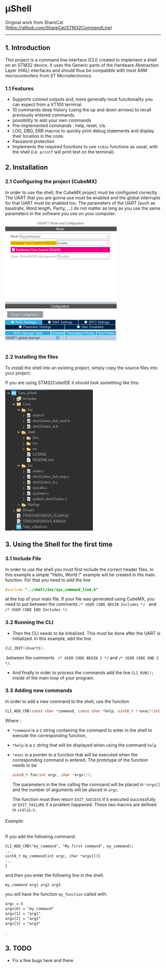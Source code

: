 # µShell

Original work from ShareCat (https://github.com/ShareCat/STM32CommandLine)

___

## 1. Introduction

This project is a command line interface (CLI) created to implement a shell on an STM32 device. It uses the Generic parts of the Hardware Abstraction Layer (HAL) interfaces and should thus be compatible with most ARM microcontrollers from ST Microelectronics.

### 1.1 Features

* Supports colored outputs and, more generally most functionality you can expect from a VT100 terminal.
* 10 commands deep history (using the up and down arrows) to recall previously entered commands.
* possibility to add your own commands
* Pre-implemented commands : help, reset, cls.
* LOG, DBG, ERR macros to quickly print debug statements and display their location in the code.
* Password protection
* Implements the required functions to use `stdio` functions as usual, with the shell (i.e. `printf` will print text on the terminal).

## 2. Installation

### 2.1 Configuring the project (CubeMX)

In order to use the shell, the CubeMX project must be configured correctly. The UART that you are gonna use must be enabled and the global interrupts for that UART must be enabled too. The parameters of the UART (such as baudrate, Word length, Parity, ...) do not matter as long as you use the same parameters in the software you use on your computer.

<img src=".\Doc\CubeMX_UART_Config.png" alt="CubeMX_UART_Config" style="zoom: 80%;" />

### 2.2 Installing the files

To install the shell into an existing project, simply copy the source files into your project.

If you are using STM32CubeIDE it should look something like this:

![STM32CubeIDE_Files](.\Doc\STM32CubeIDE_Files.png)

## 3. Using the Shell for the first time

### 3.1 Include File

In order to use the shell you must first include the correct header files. 
In this example a simple "Hello, World !" example will be created in the main function. For that you need to add the line 

```c
#include "../shell/inc/sys_command_line.h"
```

at the top of your main file. If your file was generated using CubeMX, you need to put between the comments `/* USER CODE BEGIN Includes */ ` and `/* USER CODE END Includes */`.

### 3.2 Running the CLI

* Then the CLI needs to be initialized. This must be done after the UART is initialized.
  In this example,  add the line 

```c
CLI_INIT(&huart1);	
```

​	between the comments ` /* USER CODE BEGIN 2 */` and `/* USER CODE END 2 */`.

* And finally in order to process the commands add the line `CLI_RUN();` inside of the main loop of your program.

### 3.3 Adding new commands

In order to add a new command to the shell, use the function 

```c
CLI_ADD_CMD(const char *command, const char *help, uint8_t (*exec)(int argc, char *argv[]) )
```

Where :

* `*command` is a c string containing the command to enter in the shell to execute the corresponding function,

* `*help` is a c string that will be displayed when using the command `help`

* `*exec` is a pointer to a function that will be executed when the corresponding command is entered. The prototype of the function needs to be 

  ```c
  uint8_t foo(int argc, char *argv[]);
  ```

  The parameters in the line calling the command will be placed in `*argv[]` and the number of arguments will be placed in `argc`.

  The function must then return `EXIT_SUCCESS` if it executed successfully or  `EXIT_FAILURE` if a problem happened. These two macros are defined in `stdlib.h`.

###### Example:

If you add the following command: 

```
CLI_ADD_CMD("my_command", "My first command", my_command);
...
uint8_t my_command(int argc, char *argv[]){
...
}
```

and then you enter the following line in the shell:

```
my_command arg1 arg2 arg3	
```

you will have the function `my_function` called with:

```
argc = 4
argv[0] = "my_command"
argv[1] = "arg1"
argv[2] = "arg2"
argv[3] = "arg3"
```

.



## 3. TODO

- Fix a few bugs here and there
